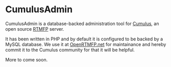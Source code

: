 CumulusAdmin
============

CumulusAdmin is a database-backed administration tool for <a href="https://github.com/OpenRTMFP/Cumulus">Cumulus</a>, an open source <a href="http://www.adobe.com/products/flash-media-enterprise/rtmfp-faq.html">RTMFP</a> server.

It has been written in PHP and by default it is configured to be backed by a MySQL database. We use it at <a href="http://www.openrtmpf.net">OpenRTMFP.net</a> for maintainance and hereby commit it to the Cumulus community for that it will be helpful.

More to come soon.